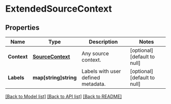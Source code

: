 # ExtendedSourceContext

## Properties
Name | Type | Description | Notes
------------ | ------------- | ------------- | -------------
**Context** | [**SourceContext**](SourceContext.md) | Any source context. | [optional] [default to null]
**Labels** | **map[string]string** | Labels with user defined metadata. | [optional] [default to null]

[[Back to Model list]](../README.md#documentation-for-models) [[Back to API list]](../README.md#documentation-for-api-endpoints) [[Back to README]](../README.md)


